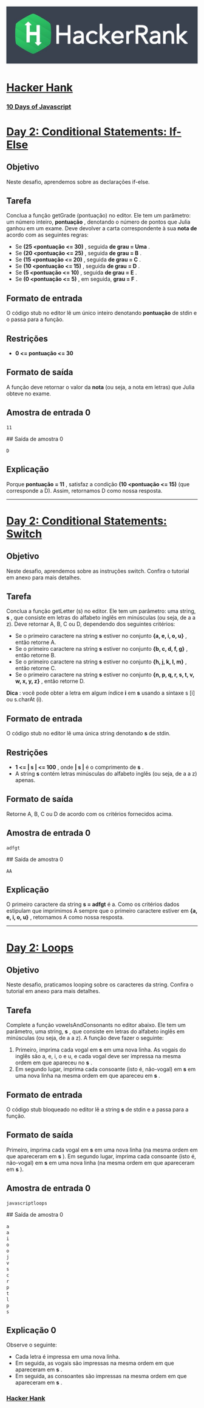 # ![hancker_hank.png](https://github.com/kakanew/Hacker_Hank/blob/master/hackerrank.jpg?raw=true)

# [Hacker Hank](https://github.com/kakanew/Hacker_Hank)

### [10 Days of Javascript](https://github.com/kakanew/Hacker_Hank/tree/master/10_Days_of_Javascript)

# [Day 2: Conditional Statements: If-Else](https://github.com/kakanew/Hacker_Hank/blob/master/10_Days_of_Javascript/Day_2/Day_2_Conditional_Statements_If-Else.js)

## Objetivo

Neste desafio, aprendemos sobre as declarações if-else.

## Tarefa

Conclua a função getGrade (pontuação) no editor. Ele tem um parâmetro: um número inteiro, **pontuação** , denotando o número de pontos que Julia ganhou em um exame. Deve devolver a carta correspondente à sua **nota de** acordo com as seguintes regras:

- Se **(25 <pontuação <= 30)** , seguida **de grau = Uma** .
- Se **(20 <pontuação <= 25)** , seguida **de grau = B** .
- Se **(15 <pontuação <= 20)** , seguida **de grau = C** .
- Se **(10 <pontuação <= 15)** , seguida **de grau = D** .
- Se **(5 <pontuação <= 10)** , seguida **de grau = E** .
- Se **(0 <pontuação <= 5)** , em seguida, **grau = F** .

## Formato de entrada

O código stub no editor lê um único inteiro denotando **pontuação** de stdin e o passa para a função.

## Restrições

- **0 <= pontuação <= 30**

## Formato de saída

A função deve retornar o valor da **nota** (ou seja, a nota em letras) que Julia obteve no exame.

## Amostra de entrada 0

```
11
```

\## Saída de amostra 0

```
D
```

## Explicação

Porque **pontuação = 11** , satisfaz a condição **(10 <pontuação <= 15)** (que corresponde a D). Assim, retornamos D como nossa resposta.

------

# [Day 2: Conditional Statements: Switch](https://github.com/kakanew/Hacker_Hank/blob/master/10_Days_of_Javascript/Day_2/Day_2_Conditional_Statements_Switch.js)

## Objetivo

Neste desafio, aprendemos sobre as instruções switch. Confira o tutorial em anexo para mais detalhes.

## Tarefa

Conclua a função getLetter (s) no editor. Ele tem um parâmetro: uma string, **s** , que consiste em letras do alfabeto inglês em minúsculas (ou seja, de a a z). Deve retornar A, B, C ou D, dependendo dos seguintes critérios:

- Se o primeiro caractere na string **s** estiver no conjunto **{a, e, i, o, u}** , então retorne A.
- Se o primeiro caractere na string **s** estiver no conjunto **{b, c, d, f, g}** , então retorne B.
- Se o primeiro caractere na string **s** estiver no conjunto **{h, j, k, l, m}** , então retorne C.
- Se o primeiro caractere na string **s** estiver no conjunto **{n, p, q, r, s, t, v, w, x, y, z}** , então retorne D.

**Dica** : você pode obter a letra em algum índice **i** em **s** usando a sintaxe s [i] ou s.charAt (i).

## Formato de entrada

O código stub no editor lê uma única string denotando **s** de stdin.

## Restrições

- **1 <= | s | <= 100** , onde **| s |** é o comprimento de **s** .
- A string **s** contém letras minúsculas do alfabeto inglês (ou seja, de a a z) apenas.

## Formato de saída

Retorne A, B, C ou D de acordo com os critérios fornecidos acima.

## Amostra de entrada 0

```
adfgt
```

\## Saída de amostra 0

```
AA
```

## Explicação

O primeiro caractere da string **s = adfgt** é a. Como os critérios dados estipulam que imprimimos A sempre que o primeiro caractere estiver em **{a, e, i, o, u}** , retornamos A como nossa resposta.

------

# [Day 2: Loops](https://github.com/kakanew/Hacker_Hank/blob/master/10_Days_of_Javascript/Day_2/Day_2_Loops.js)

## Objetivo

Neste desafio, praticamos looping sobre os caracteres da string. Confira o tutorial em anexo para mais detalhes.

## Tarefa

Complete a função vowelsAndConsonants no editor abaixo. Ele tem um parâmetro, uma string, **s** , que consiste em letras do alfabeto inglês em minúsculas (ou seja, de a a z). A função deve fazer o seguinte:

1. Primeiro, imprima cada vogal em **s** em uma nova linha. As vogais do inglês são a, e, i, o e u, e cada vogal deve ser impressa na mesma ordem em que apareceu no **s** .
2. Em segundo lugar, imprima cada consoante (isto é, não-vogal) em **s** em uma nova linha na mesma ordem em que apareceu em **s** .

## Formato de entrada

O código stub bloqueado no editor lê a string **s** de stdin e a passa para a função.

## Formato de saída

Primeiro, imprima cada vogal em **s** em uma nova linha (na mesma ordem em que apareceram em **s** ). Em segundo lugar, imprima cada consoante (isto é, não-vogal) em **s** em uma nova linha (na mesma ordem em que apareceram em **s** ).

## Amostra de entrada 0

```
javascriptloops
```

\## Saída de amostra 0

```
a 
a 
i 
o 
o 
j 
v 
s 
c 
r 
p 
t 
l 
p 
s
```

## Explicação 0

Observe o seguinte:

- Cada letra é impressa em uma nova linha.
- Em seguida, as vogais são impressas na mesma ordem em que apareceram em **s** .
- Em seguida, as consoantes são impressas na mesma ordem em que apareceram em **s** .

### [Hacker Hank](https://github.com/kakanew/Hacker_Hank)